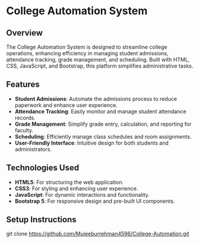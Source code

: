 # College Automation System

## Overview
The College Automation System is designed to streamline college operations, enhancing efficiency in managing student admissions, attendance tracking, grade management, and scheduling. Built with HTML, CSS, JavaScript, and Bootstrap, this platform simplifies administrative tasks.

## Features
- **Student Admissions**: Automate the admissions process to reduce paperwork and enhance user experience.
- **Attendance Tracking**: Easily monitor and manage student attendance records.
- **Grade Management**: Simplify grade entry, calculation, and reporting for faculty.
- **Scheduling**: Efficiently manage class schedules and room assignments.
- **User-Friendly Interface**: Intuitive design for both students and administrators.

## Technologies Used
- **HTML5**: For structuring the web application.
- **CSS3**: For styling and enhancing user experience.
- **JavaScript**: For dynamic interactions and functionality.
- **Bootstrap 5**: For responsive design and pre-built UI components.

## Setup Instructions

   git clone  https://github.com/Mujeeburrehman4596/College-Automation.git

